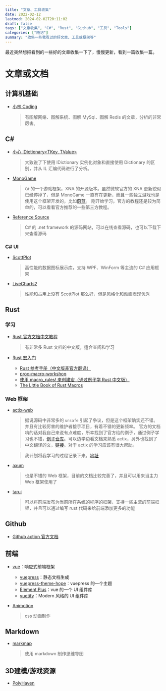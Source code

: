 ```yaml
---
title: "文章、工具收集"
date: 2022-02-12
lastmod: 2024-02-02T20:11:02
draft: false
tags: ["文章收集", "C#", "Rust", "Github", "工具", "Tools"]
categories: ["随记"]
summary: "收集一些我看过的好文章、工具或框架等"
---
```


最近突然想把看到的一些好的文章收集一下了，慢慢更新，看到一篇收集一篇。

# 文章或文档

## 计算机基础

- [小林 Coding](https://xiaolincoding.com/)
  > 有图解网络、图解系统、图解 MySql、图解 Redis 的文章，分析的非常厉害。

## C#

- [小心 IDictionary<TKey, TValue>](https://www.nimaara.com/beware-of-the-idictionary-tkey-tvalue/)
  > 大致说了下使用 IDictionary 实例化对象和直接使用 Dictionary 的区别，并从 IL 汇编代码进行了分析。
- [MonoGame](https://www.monogame.net/)
  > `C#` 的一个游戏框架，XNA 的开源版本。虽然微软官方的 XNA 更新貌似已经停掉了，但是 MonoGame 一直有在更新，而且一些独立游戏也是使用这个框架开发的，比如[蔚蓝](https://www.celestegame.com/)。
  > 刚开始学习，官方的教程还是较为简单的，可以看看官方推荐的一些第三方教程。
- [Reference Source](https://referencesource.microsoft.com/)
  > C# 的 .net framework 的源码网站，可以在线查看源码，也可以下载下来查看源码

### C# UI

- [ScottPlot](https://github.com/scottplot/scottplot)
  > 高性能的数据图标展示库，支持 WPF、WinForm 等主流的 C# 应用框架
- [LiveCharts2](https://livecharts.dev/)
  > 性能和占用上没有 ScottPlot 那么好，但是风格化和动画表现优秀

## Rust

### 学习

- [Rust 官方文档中文教程](https://rustwiki.org/)

  > 有非常多 Rust 文档的中文版，适合查阅和学习

- [Rust 宏入门](../rust/how-to-learn-rust-macro.md)
  - [Rust 参考手册（中文版非官方翻译）](https://rustwiki.org/zh-CN/reference/macros.html)
  - [proc-macro-workshop](https://github.com/dtolnay/proc-macro-workshop)
  - [使用 macro_rules! 来创建宏（通过例子学 Rust 中文版）](https://rustwiki.org/zh-CN/rust-by-example/macros.html)
  - [The Little Book of Rust Macros](https://veykril.github.io/tlborm/)

### Web 框架

- [actix-web](https://actix.rs/)

  > 据说源码中非常多的 `unsafe` 引起了争议，但是这个框架确实还不错。并且有比较厉害的维护者接手项目，有着不错的更新频率。
  > 官方的文档啃的话对我自己来说有点难度，所幸找到了官方给的例子，通过例子学习也不错，[例子仓库](https://github.com/actix/examples)。可以边学边看文档来熟悉 actix，另外也找到了中文翻译的文，[链接](https://web.veaba.me/rust/actix-web/)。对于 actix 的学习应该有很大帮助。

  > 我计划将我学习的过程记录下来。[地址](../../../rust/actix-web-study-note/00.00index/)

- [axum](https://axum.rs/)

  > 也是不错的 Web 框架，目前的文档比较完善了，并且可以用来当主力 Web 框架使用了

- [tarui](https://tauri.app/)
  > 可以将前端发布为当前所在系统的程序的框架，支持一些主流的前端框架，并且可以通过编写 rust 代码来给前端添加更多的功能

## Github

- [Github action 官方文档](https://docs.github.com/zh/actions)

## 前端

- [vue](https://cn.vuejs.org/)：响应式前端框架
  - [vuepress](https://vuepress.vuejs.org/zh/)：静态文档生成
  - [vuepress-theme-hope](https://theme-hope.vuejs.press/zh/)：vuepress 的一个主题
  - [Element Plus](https://element-plus.org/zh-CN/)：vue 的一个 UI 组件库
  - [vuetify](https://vuetifyjs.com/zh-Hans/)：Modern 风格的 UI 组件库

- [Animotion](https://animotion.dev/)
  > css 动画制作

## Markdown
- [markmap](https://github.com/markmap/markmap)
  > 使用 markdown 制作思维导图

## 3D建模/游戏资源
- [PolyHaven](https://polyhaven.com)